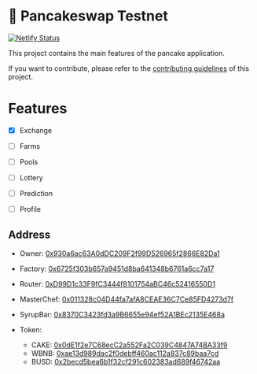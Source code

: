 # 🥞 Pancakeswap Testnet

[![Netlify Status](https://api.netlify.com/api/v1/badges/34b0d650-b387-4d2b-8076-8e4b7c400424/deploy-status)](https://app.netlify.com/sites/pancake-swap-testnet/deploys)

This project contains the main features of the pancake application.

If you want to contribute, please refer to the [contributing guidelines](./CONTRIBUTING.md) of this project.

# Features

- [x] Exchange
- [ ] Farms
- [ ] Pools
- [ ] Lottery
- [ ] Prediction
- [ ] Profile


## Address

- Owner: [0x930a6ac63A0dDC209F2f99D526965f2866E82Da1](https://testnet.bscscan.com/address/0x930a6ac63A0dDC209F2f99D526965f2866E82Da1)

- Factory: [0x6725f303b657a9451d8ba641348b6761a6cc7a17](https://testnet.bscscan.com/address/0x6725f303b657a9451d8ba641348b6761a6cc7a17)

- Router: [0xD99D1c33F9fC3444f8101754aBC46c52416550D1](https://testnet.bscscan.com/address/0xD99D1c33F9fC3444f8101754aBC46c52416550D1)

- MasterChef: [0x011328c04D44fa7afA8CEAE36C7Ce85FD4273d7f](https://testnet.bscscan.com/address/0x011328c04D44fa7afA8CEAE36C7Ce85FD4273d7f)

- SyrupBar: [0x8370C3423fd3a9B6655e94ef52A1BEc2135E468a](https://testnet.bscscan.com/address/0x8370C3423fd3a9B6655e94ef52A1BEc2135E468a)

- Token:
  - CAKE: [0x0dE1f2e7C68ecC2a552Fa2C039C4847A74BA33f9](https://testnet.bscscan.com/address/0x0dE1f2e7C68ecC2a552Fa2C039C4847A74BA33f9)
  - WBNB: [0xae13d989dac2f0debff460ac112a837c89baa7cd](https://testnet.bscscan.com/address/0xae13d989dac2f0debff460ac112a837c89baa7cd)
  - BUSD: [0x2becd5bea6b1f32cf291c602383ad689f46742aa](https://testnet.bscscan.com/address/0x2becd5bea6b1f32cf291c602383ad689f46742aa)
